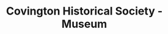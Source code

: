 ---
layout: repo
title: "Covington Historical Society - Museum"
id: 24752
permalink: repos/24752/
---